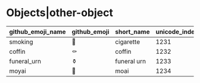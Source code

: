 # Objects|other-object

|github_emoji_name|github_emoji|short_name|unicode_index|
|---|---|---|---|
|smoking|:smoking:|cigarette|1231|
|coffin|:coffin:|coffin|1232|
|funeral_urn|:funeral_urn:|funeral urn|1233|
|moyai|:moyai:|moai|1234|
